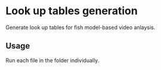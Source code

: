 # Look up tables generation

Generate look up tables for fish model-based video anlaysis.

## Usage
Run each file in the folder individually.
